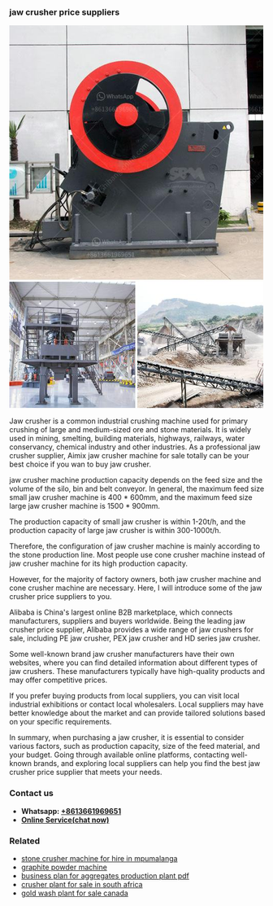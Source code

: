 <h3>jaw crusher price suppliers</h3><img src='1708322614.jpg' alt=''><p>Jaw crusher is a common industrial crushing machine used for primary crushing of large and medium-sized ore and stone materials. It is widely used in mining, smelting, building materials, highways, railways, water conservancy, chemical industry and other industries. As a professional jaw crusher supplier, Aimix jaw crusher machine for sale totally can be your best choice if you wan to buy jaw crusher.</p><p>jaw crusher machine production capacity depends on the feed size and the volume of the silo, bin and belt conveyor. In general, the maximum feed size small jaw crusher machine is 400 * 600mm, and the maximum feed size large jaw crusher machine is 1500 * 900mm.</p><p>The production capacity of small jaw crusher is within 1-20t/h, and the production capacity of large jaw crusher is within 300-1000t/h.</p><p>Therefore, the configuration of jaw crusher machine is mainly according to the stone production line. Most people use cone crusher machine instead of jaw crusher machine for its high production capacity.</p><p>However, for the majority of factory owners, both jaw crusher machine and cone crusher machine are necessary. Here, I will introduce some of the jaw crusher price suppliers to you.</p><p>Alibaba is China's largest online B2B marketplace, which connects manufacturers, suppliers and buyers worldwide. Being the leading jaw crusher price supplier, Alibaba provides a wide range of jaw crushers for sale, including PE jaw crusher, PEX jaw crusher and HD series jaw crusher.</p><p>Some well-known brand jaw crusher manufacturers have their own websites, where you can find detailed information about different types of jaw crushers. These manufacturers typically have high-quality products and may offer competitive prices.</p><p>If you prefer buying products from local suppliers, you can visit local industrial exhibitions or contact local wholesalers. Local suppliers may have better knowledge about the market and can provide tailored solutions based on your specific requirements.</p><p>In summary, when purchasing a jaw crusher, it is essential to consider various factors, such as production capacity, size of the feed material, and your budget. Going through available online platforms, contacting well-known brands, and exploring local suppliers can help you find the best jaw crusher price supplier that meets your needs.</p><h3>Contact us</h3><ul><li><strong>Whatsapp:&nbsp;<a href="https://wa.me/8613661969651">+8613661969651</a></strong></li><li><a href="https://swt.shibang-china.com/?git&amp;zhl&amp;jaw crusher price suppliers"><strong>Online Service(chat now)</strong></a></li></ul><h3>Related</h3><ul><li><a href='stone crusher machine for hire in mpumalanga.md'>stone crusher machine for hire in mpumalanga</a></li><li><a href='graphite powder machine.md'>graphite powder machine</a></li><li><a href='business plan for aggregates production plant pdf.md'>business plan for aggregates production plant pdf</a></li><li><a href='crusher plant for sale in south africa.md'>crusher plant for sale in south africa</a></li><li><a href='gold wash plant for sale canada.md'>gold wash plant for sale canada</a></li></ul>